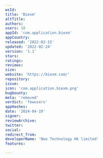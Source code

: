 ```yaml
---
wsId: 
title: 'Biexm'
altTitle: 
authors: 
users: 10
appId: 'com.application.biexm'
appCountry: 
released: '2022-02-15'
updated: '2022-02-24'
version: '1.1'
stars: 
ratings: 
reviews: 
size: 
website: 'https://biexm.com/'
repository: 
issue: 
icon: 'com.application.biexm.png'
bugbounty: 
meta: 'removed'
verdict: 'fewusers'
appHashes: 
date: '2024-04-19'
signer: 
reviewArchive: 
twitter: 
social: 
redirect_from: 
developerName: 'Neo Technology Hk limited'
features: 

---
```



